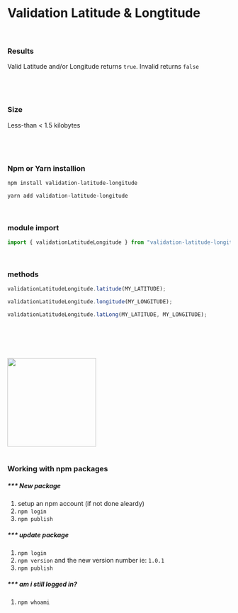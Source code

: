 # Validation Latitude & Longtitude

<br>

### Results

Valid Latitude and/or Longitude returns `true`.
Invalid returns `false`

#

<br>

### Size

Less-than < 1.5 kilobytes

#

<br>

### Npm or Yarn installion

```bash
npm install validation-latitude-longitude

yarn add validation-latitude-longitude
```

<br>

### module import

```js
import { validationLatitudeLongitude } from "validation-latitude-longitude";
```

<br>

### methods

```js
validationLatitudeLongitude.latitude(MY_LATITUDE);

validationLatitudeLongitude.longitude(MY_LONGITUDE);

validationLatitudeLongitude.latLong(MY_LATITUDE, MY_LONGITUDE);
```

#

<br>
<br>
<br>

<img src="https://upload.wikimedia.org/wikipedia/commons/thumb/d/db/Npm-logo.svg/1200px-Npm-logo.svg.png" width=200>

<br>
<br>

### Working with npm packages

##### \*\*\* New package

1. setup an npm account (if not done aleardy)
2. `npm login`
3. `npm publish`

##### \*\*\* update package

1. `npm login`
2. `npm version` and the new version number ie: `1.0.1`
3. `npm publish`

##### \*\*\* am i still logged in?

1. `npm whoami`

#

